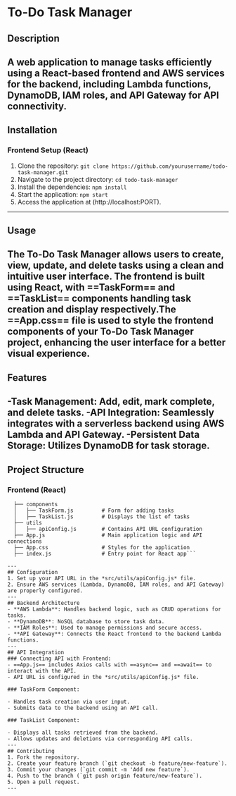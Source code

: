 # To-Do Task Manager
## Description
A web application to manage tasks efficiently using a React-based frontend and AWS services for the backend, including Lambda functions, DynamoDB, IAM roles, and API Gateway for API connectivity.
---
## Installation
### Frontend Setup (React)
1. Clone the repository:
`git clone https://github.com/yourusername/todo-task-manager.git`
2. Navigate to the project directory:
`cd todo-task-manager`
3. Install the dependencies:
`npm install`
4. Start the application:
`npm start`
5. Access the application at (http://localhost:PORT).
---
## Usage
The To-Do Task Manager allows users to create, view, update, and delete tasks using a clean and intuitive user interface. The frontend is built using React, with ==TaskForm== and ==TaskList== components handling task creation and display respectively.The ==App.css== file is used to style the frontend components of your To-Do Task Manager project, enhancing the user interface for a better visual experience.
---
## Features
-**Task Management**: Add, edit, mark complete, and delete tasks.
-**API Integration**: Seamlessly integrates with a serverless backend using AWS Lambda and API Gateway.
-**Persistent Data Storage**: Utilizes DynamoDB for task storage.
---
## Project Structure
### Frontend (React)
```/src
  ├── components
  │   ├── TaskForm.js         # Form for adding tasks
  │   ├── TaskList.js         # Displays the list of tasks
  ├── utils
  │   ├── apiConfig.js        # Contains API URL configuration
  ├── App.js                  # Main application logic and API connections
  ├── App.css                 # Styles for the application
  ├── index.js                # Entry point for React app```

---
## Configuration
1. Set up your API URL in the *src/utils/apiConfig.js* file.
2. Ensure AWS services (Lambda, DynamoDB, IAM roles, and API Gateway) are properly configured.
---
## Backend Architecture
- **AWS Lambda**: Handles backend logic, such as CRUD operations for tasks.
- **DynamoDB**: NoSQL database to store task data.
- **IAM Roles**: Used to manage permissions and secure access.
- **API Gateway**: Connects the React frontend to the backend Lambda functions.
---
## API Integration
### Connecting API with Frontend:
- ==App.js== includes Axios calls with ==async== and ==await== to interact with the API.
- API URL is configured in the *src/utils/apiConfig.js* file.

### TaskForm Component:

- Handles task creation via user input.
- Submits data to the backend using an API call.

### TaskList Component:

- Displays all tasks retrieved from the backend.
- Allows updates and deletions via corresponding API calls.
---
## Contributing
1. Fork the repository.
2. Create your feature branch (`git checkout -b feature/new-feature`).
3. Commit your changes (`git commit -m 'Add new feature`).
4. Push to the branch (`git push origin feature/new-feature`).
5. Open a pull request.
---